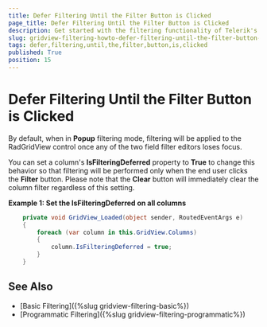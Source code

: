 ```yaml
---
title: Defer Filtering Until the Filter Button is Clicked
page_title: Defer Filtering Until the Filter Button is Clicked
description: Get started with the filtering functionality of Telerik's {{ site.framework_name }} DataGrid and learn how to defer filtering until the filter button is clicked.
slug: gridview-filtering-howto-defer-filtering-until-the-filter-button-is-clicked
tags: defer,filtering,until,the,filter,button,is,clicked
published: True
position: 15
---
```


# Defer Filtering Until the Filter Button is Clicked

By default, when in **Popup** filtering mode, filtering will be applied to the RadGridView control once any of the two field filter editors loses focus.

You can set a column's **IsFilteringDeferred** property to **True** to change this behavior so that filtering will be performed only when the end user clicks the **Filter** button. Please note that the **Clear** button will immediately clear the column filter regardless of this setting.

__Example 1: Set the IsFilteringDeferred on all columns__
```C#
    private void GridView_Loaded(object sender, RoutedEventArgs e)
    {
        foreach (var column in this.GridView.Columns)
        {
            column.IsFilteringDeferred = true;
        }
    }
```

## See Also

 * [Basic Filtering]({%slug gridview-filtering-basic%})
 * [Programmatic Filtering]({%slug gridview-filtering-programmatic%})
